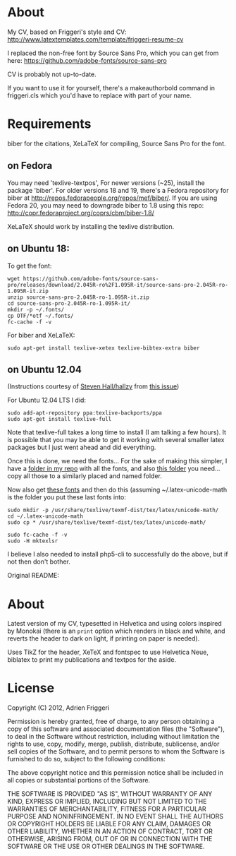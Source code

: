 # About

My CV, based on Friggeri's style and CV: http://www.latextemplates.com/template/friggeri-resume-cv

I replaced the non-free font by Source Sans Pro, which you can get from here: https://github.com/adobe-fonts/source-sans-pro

CV is probably not up-to-date.


If you want to use it for yourself, there's a makeauthorbold command in friggeri.cls which you'd have to replace with part of your name.

# Requirements

biber for the citations, XeLaTeX for compiling, Source Sans Pro for the font.

## on Fedora
You may need 'texlive-textpos', 
For newer versions (~25), install the package 'biber'.
For older versions 18 and 19, there's a Fedora repository for biber at http://repos.fedorapeople.org/repos/mef/biber/.
If you are using Fedora 20, you may need to downgrade biber to 1.8 using this repo: http://copr.fedoraproject.org/coprs/cbm/biber-1.8/

XeLaTeX should work by installing the texlive distribution.

## on Ubuntu 18:

To get the font:

    wget https://github.com/adobe-fonts/source-sans-pro/releases/download/2.045R-ro%2F1.095R-it/source-sans-pro-2.045R-ro-1.095R-it.zip
    unzip source-sans-pro-2.045R-ro-1.095R-it.zip
    cd source-sans-pro-2.045R-ro-1.095R-it/
    mkdir -p ~/.fonts/
    cp OTF/*otf ~/.fonts/
    fc-cache -f -v

For biber and XeLaTeX:

    sudo apt-get install texlive-xetex texlive-bibtex-extra biber

## on Ubuntu 12.04

(Instructions courtesy of [Steven Hall/hallzy](https://github.com/hallzy) from [this issue](https://github.com/philippbayer/CV/issues/1#issuecomment-104332627)) 

For Ubuntu 12.04 LTS I did:

    sudo add-apt-repository ppa:texlive-backports/ppa
    sudo apt-get install texlive-full

Note that texlive-full takes a long time to install (I am talking a few hours). It is possible that you may be able to get it working with several smaller latex packages but I just went ahead and did everything.

Once this is done, we need the fonts... For the sake of making this simpler, I have a [folder in my repo](https://github.com/hallzy/dotfiles/tree/master/.fonts) with all the fonts, and also [this folder](https://github.com/hallzy/dotfiles/tree/master/texmf/fonts/opentype) you need... copy all those to a similarly placed and named folder.

Now also get [these fonts](https://github.com/hallzy/dotfiles/tree/master/.latex-unicode-math) and then do this (assuming ~/.latex-unicode-math is the folder you put these last fonts into:

    sudo mkdir -p /usr/share/texlive/texmf-dist/tex/latex/unicode-math/
    cd ~/.latex-unicode-math
    sudo cp * /usr/share/texlive/texmf-dist/tex/latex/unicode-math/

    sudo fc-cache -f -v
    sudo -H mktexlsr

I believe I also needed to install php5-cli to successfully do the above, but if not then don't bother.

Original README:

# About
Latest version of my CV, typesetted in Helvetica and using colors inspired by Monokai (there is an `print` option which renders in black and white, and reverts the header to dark on light, if printing on paper is needed).

Uses TikZ for the header, XeTeX and fontspec to use Helvetica Neue, biblatex to print my publications and textpos for the aside.


# License

Copyright (C) 2012, Adrien Friggeri

Permission is hereby granted, free of charge, to any person obtaining a copy of this software and associated documentation files (the "Software"), to deal in the Software without restriction, including without limitation the rights to use, copy, modify, merge, publish, distribute, sublicense, and/or sell copies of the Software, and to permit persons to whom the Software is furnished to do so, subject to the following conditions:

The above copyright notice and this permission notice shall be included in all copies or substantial portions of the Software.

THE SOFTWARE IS PROVIDED "AS IS", WITHOUT WARRANTY OF ANY KIND, EXPRESS OR IMPLIED, INCLUDING BUT NOT LIMITED TO THE WARRANTIES OF MERCHANTABILITY, FITNESS FOR A PARTICULAR PURPOSE AND NONINFRINGEMENT. IN NO EVENT SHALL THE AUTHORS OR COPYRIGHT HOLDERS BE LIABLE FOR ANY CLAIM, DAMAGES OR OTHER LIABILITY, WHETHER IN AN ACTION OF CONTRACT, TORT OR OTHERWISE, ARISING FROM, OUT OF OR IN CONNECTION WITH THE SOFTWARE OR THE USE OR OTHER DEALINGS IN THE SOFTWARE.
